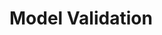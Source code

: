 # Model Validation

<!-- dataset-index: dataset0 -->
<!-- dataset-name: neime -->
<!-- model-index: model0 -->
<!-- model-name: pls -->
